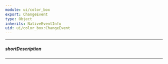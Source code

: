```yaml
---
module: ui/color_box
export: ChangeEvent
type: Object
inherits: NativeEventInfo
uid: ui/color_box:ChangeEvent
---
```

---
##### shortDescription
<!-- Description goes here -->

---
<!-- Description goes here -->